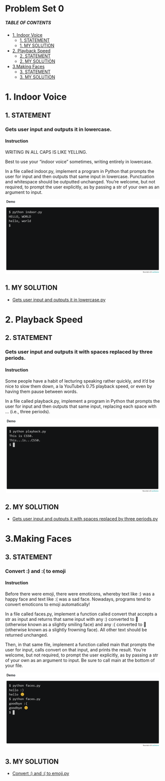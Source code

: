 # Problem Set 0

##### TABLE OF CONTENTS
- [1. Indoor Voice](#1-indoor-voice)
  * [1. STATEMENT](#1-statement)
  * [1. MY SOLUTION](#1-my-solution)
- [2. Playback Speed](#2-playback-speed)
  * [2. STATEMENT](#2-statement)
  * [2. MY SOLUTION](#2-my-solution)
- [3.Making Faces](#3making-faces)
  * [3. STATEMENT](#3-statement)
  * [3. MY SOLUTION](#3-my-solution)


# 1. Indoor Voice
## 1. STATEMENT
### Gets user input and outputs it in lowercase.
#### Instruction
WRITING IN ALL CAPS IS LIKE YELLING.

Best to use your “indoor voice” sometimes, writing entirely in lowercase.

In a file called indoor.py, implement a program in Python that prompts the user for input and then outputs that same input in lowercase. Punctuation and whitespace should be outputted unchanged. You’re welcome, but not required, to prompt the user explicitly, as by passing a str of your own as an argument to input.

![Alt text](image.png)


## 1. MY SOLUTION
- [Gets user input and outputs it in lowercase.py](https://github.com/p3uj/edX-Harvard-University-CS50-s-Introduction-to-Programming-with-Python/blob/adcb51a8fc5a5789f9e74d3cb6e1c2f8d1f13ada/Problem%20Set%200/indoor-voice.py)


# 2. Playback Speed
## 2. STATEMENT
### Gets user input and outputs it with spaces replaced by three periods.
#### Instruction
Some people have a habit of lecturing speaking rather quickly, and it’d be nice to slow them down, a la YouTube’s 0.75 playback speed, or even by having them pause between words.

In a file called playback.py, implement a program in Python that prompts the user for input and then outputs that same input, replacing each space with ... (i.e., three periods).

![Alt text](playback-Speed.png)

## 2. MY SOLUTION
- [Gets user input and outputs it with spaces replaced by three periods.py](https://github.com/p3uj/edX-Harvard-University-CS50-s-Introduction-to-Programming-with-Python/blob/ed02e025ac939fb20e41d9768d9afddb3bfd3083/Problem%20Set%200/playback.py)


# 3.Making Faces
## 3. STATEMENT
### Convert :) and :( to emoji
#### Instruction
Before there were emoji, there were emoticons, whereby text like :) was a happy face and text like :( was a sad face. Nowadays, programs tend to convert emoticons to emoji automatically!

In a file called faces.py, implement a function called convert that accepts a str as input and returns that same input with any :) converted to 🙂 (otherwise known as a slightly smiling face) and any :( converted to 🙁 (otherwise known as a slightly frowning face). All other text should be returned unchanged.

Then, in that same file, implement a function called main that prompts the user for input, calls convert on that input, and prints the result. You’re welcome, but not required, to prompt the user explicitly, as by passing a str of your own as an argument to input. Be sure to call main at the bottom of your file.

![Alt text](making-Faces.png)

## 3. MY SOLUTION
- [Convert :) and :( to emoji.py](https://github.com/p3uj/edX-Harvard-University-CS50-s-Introduction-to-Programming-with-Python/blob/e6cb5745fb39544ac9f2f9b1b20a3c09d5266ddf/Problem%20Set%200/faces.py)